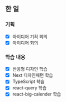 ## 한 일

### 기획

- [x] 아이디어 기획 회의
- [x] 아이디어 회의

### 학습 내용

- [x] 반응형 디자인 학습
- [x] Next 디자인패턴 학습
- [x] TypeScript 학습
- [x] react-query 학습
- [x] react-big-calender 학습
